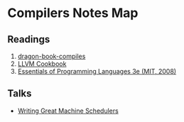 # Compilers Notes Map

## Readings

1. [dragon-book-compiles](../../04-pdf/files/dragon-book-compiles.pdf)
2. [LLVM Cookbook](../../04-pdf/files/LLVM%20Cookbook.pdf)
3. [Essentials of Programming Languages 3e (MIT, 2008)](../../04-pdf/files/Essentials%20of%20Programming%20Languages%203e%20(MIT,%202008).pdf)

## Talks

- [Writing Great Machine Schedulers](../02-References/Writing%20Great%20Machine%20Schedulers.md)
